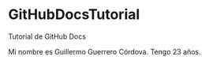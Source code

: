 # GitHubDocsTutorial
Tutorial de GitHub Docs

Mi nombre es Guillermo Guerrero Córdova.
Tengo 23 años.
